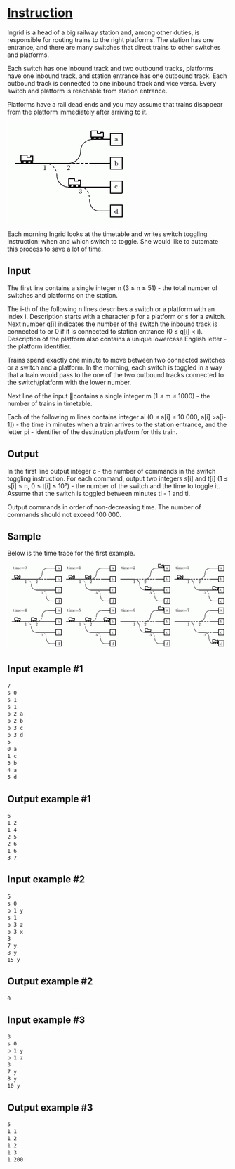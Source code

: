 # [Instruction](https://www.e-olymp.com/en/contests/9666/problems/84871)
Ingrid is a head of a big railway station and, among other duties, is responsible for routing trains to the right platforms. The station has one entrance, and there are many switches that direct trains to other switches and platforms.

Each switch has one inbound track and two outbound tracks, platforms have one inbound track, and station entrance has one outbound track. Each outbound track is connected to one inbound track and vice versa. Every switch and platform is reachable from station entrance.

Platforms have a rail dead ends and you may assume that trains disappear from the platform immediately after arriving to it.

![prb7500.gif](989053f8a103533e201acb2f2b6436ec.gif)

Each morning Ingrid looks at the timetable and writes switch toggling instruction: when and which switch to toggle. She would like to automate this process to save a lot of time.

## Input
The first line contains a single integer n (3 ≤ n ≤ 51) - the total number of switches and platforms on the station.

The i-th of the following n lines describes a switch or a platform with an index i. Description starts with a character p for a platform or s for a switch. Next number q[i] indicates the number of the switch the inbound track is connected to or 0 if it is connected to station entrance (0 ≤ q[i] < i). Description of the platform also contains a unique lowercase English letter - the platform identifier.

Trains spend exactly one minute to move between two connected switches or a switch and a platform. In the morning, each switch is toggled in a way that a train would pass to the one of the two outbound tracks connected to the switch/platform with the lower number.

Next line of the input contains a single integer m (1 ≤ m ≤ 1000) - the number of trains in timetable.

Each of the following m lines contains integer ai (0 ≤ a[i] ≤ 10 000, a[i] >a[i-1]) - the time in minutes when a train arrives to the station entrance, and the letter pi - identifier of the destination platform for this train.

## Output
In the first line output integer c - the number of commands in the switch toggling instruction. For each command, output two integers s[i] and t[i] (1 ≤ s[i] ≤ n, 0 ≤ t[i] ≤ 10⁹) - the number of the switch and the time to toggle it. Assume that the switch is toggled between minutes ti - 1 and ti.

Output commands in order of non-decreasing time. The number of commands should not exceed 100 000.

## Sample
Below is the time trace for the first example.

![prb7500_1.gif](48d3cf7d34dc7b013fa616832b83d288.gif)

## Input example #1
```
7
s 0
s 1
s 1
p 2 a
p 2 b
p 3 c
p 3 d
5
0 a
1 c
3 b
4 a
5 d
```

## Output example #1
```
6
1 2
1 4
2 5
2 6
1 6
3 7
```

## Input example #2
```
5
s 0
p 1 y
s 1
p 3 z
p 3 x
3
7 y
8 y
15 y
```

## Output example #2
```
0
```

## Input example #3
```
3
s 0
p 1 y
p 1 z
3
7 y
8 y
10 y
```

## Output example #3
```
5
1 1
1 2
1 2
1 3
1 200
```